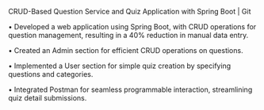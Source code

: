 CRUD-Based Question Service and Quiz Application with Spring Boot | Git

• Developed a web application using Spring Boot, with CRUD operations for question management, resulting in a 40% reduction in manual data entry.

• Created an Admin section for efficient CRUD operations on questions.

• Implemented a User section for simple quiz creation by specifying questions and categories.

• Integrated Postman for seamless programmable interaction, streamlining quiz detail submissions.
